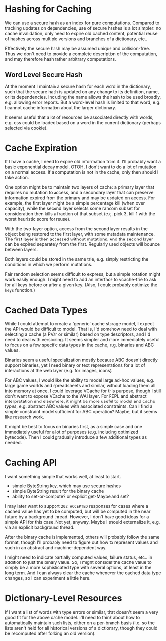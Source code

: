
# Hashing for Caching

We can use a secure hash as an index for pure computations. Compared to tracking updates on dependencies, use of secure hashes is a lot simpler: no cache invalidation, only need to expire old cached content, potential reuse of hashes across multiple versions and branches of a dictionary, etc.. 

Effectively the secure hash may be assumed unique and collision-free. Thus we don't need to provide a complete description of the computation, and may therefore hash rather arbitrary computations. 

## Word Level Secure Hash

At the moment I maintain a secure hash for each word in the dictionary, such that the secure hash is updated on any change to its definition, name, or its dependencies. Including the name allows the hash to be used broadly, e.g. allowing error reports. But a word-level hash is limited to that word, e.g. I cannot cache information about the larger dictionary.

It seems useful that a lot of resources be associated directly with words, e.g. css could be loaded based on a word in the current dictionary (perhaps selected via cookie). 

# Cache Expiration

If I have a cache, I need to expire old information from it. I'll probably want a basic exponential decay model. OTOH, I don't want to do a lot of mutation on a normal access. If a computation is not in the cache, only then should I take action. 

One option might be to maintain two layers of cache: a primary layer that requires no mutation to access, and a secondary layer that can preserve information expired from the primary and may be updated on access. For example, the first layer might be a simple percentage kill (when over capacity), while the second layer selects some random subset for consideration then kills a fraction of that subset (e.g. pick 3, kill 1 with the worst heuristic score for reuse). 

With the two-layer option, access from the second layer results in the object being restored to the first layer, with some metadata maintenance. The first layer is then accessed without mutations. And the second layer can be expired separately from the first. Regularly used objects will bounce between layers.

Both layers could be stored in the same trie, e.g. simply restricting the conditions in which we perform mutations. 

Fair random selection seems difficult to express, but a simple rotation might work easily enough. I might need to add an interface to vcache-trie to ask for all keys before or after a given key. (Also, I could probably optimize the `keys` function.)

# Cached Data Types

While I could attempt to create a 'generic' cache storage model, I expect the API would be difficult to model. That is, I'd somehow need to deal with selecting a cache (a PVar or similar) based on type descriptors, and I'd need to deal with versioning. It seems simpler and more immediately useful to focus on a few specific data types in the cache, e.g. binaries and ABC values.

Binaries seem a useful specialization mostly because ABC doesn't directly support binaries, yet I need binary or text representations for a lot of interactions at the web layer (e.g. for images, icons). 

For ABC values, I would like the ability to model large ad-hoc values, e.g. large game worlds and spreadsheets and similar, without loading them all into memory at once. I could leverage VCache for this purpose, though I still don't want to expose VCache to the WAI layer. For REPL and abstract interpretation and elsewhere, it might be more useful to model and cache *types*, e.g. abstract ABC values with associated constraints. Can I find a simple constraint model sufficient for ABC operation? Maybe, but it seems like research work. 

It might be best to focus on binaries first, as a simple case and one immediately useful for a lot of purposes (e.g. including optimized bytecode). Then I could gradually introduce a few additional types as needed.

# Caching API

I want something simple that works well, at least to start. 

* simple ByteString key, which may use secure hashes
* simple ByteString result for the binary cache
* ability to set-or-compute? or explicit get-Maybe and set?

I may later want to support `202 ACCEPTED` responses for cases where a cached value has yet to be computed, but will be computed in the near future by a background thread. However, I don't have good ideas for a simple API for this case. Not yet, anyway. Maybe I should externalize it, e.g. via an explicit background thread.

After the binary cache is implemented, others will probably follow the same format, though I'll probably need to figure out how to represent values and such in an abstract and machine-dependent way.

I might need to indicate partially computed values, failure status, etc.. in addition to just the binary value. So, I might consider the cache value to simply be a more sophisticated type with several options, at least in the long term. And I can always clear the cache whenever the cached data type changes, so I can experiment a little here.

# Dictionary-Level Resources

If I want a list of words with type errors or similar, that doesn't seem a very good fit for the above cache model. I'll need to think about how to automatically maintain such lists, either on a per-branch basis (i.e. so the lists aren't held for all historical versions of a dictionary, though they could be recomputed after forking an old version). 

